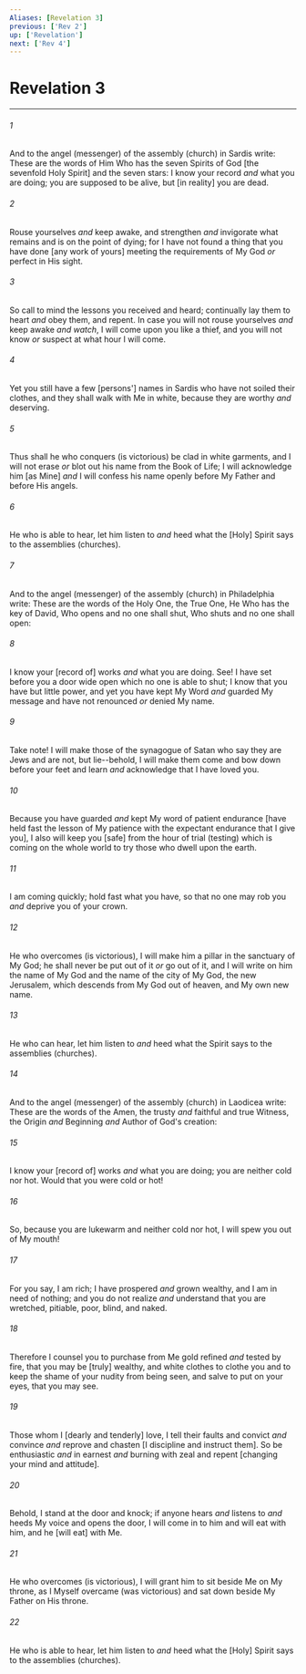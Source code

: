 ```yaml
---
Aliases: [Revelation 3]
previous: ['Rev 2']
up: ['Revelation']
next: ['Rev 4']
---
```

# Revelation 3

***


###### 1 


And to the angel (messenger) of the assembly (church) in Sardis write: These are the words of Him Who has the seven Spirits of God [the sevenfold Holy Spirit] and the seven stars: I know your record _and_ what you are doing; you are supposed to be alive, but [in reality] you are dead. 


###### 2 


Rouse yourselves _and_ keep awake, and strengthen _and_ invigorate what remains and is on the point of dying; for I have not found a thing that you have done [any work of yours] meeting the requirements of My God _or_ perfect in His sight. 


###### 3 


So call to mind the lessons you received and heard; continually lay them to heart _and_ obey them, and repent. In case you will not rouse yourselves _and_ keep awake _and watch_, I will come upon you like a thief, and you will not know _or_ suspect at what hour I will come. 


###### 4 


Yet you still have a few [persons'] names in Sardis who have not soiled their clothes, and they shall walk with Me in white, because they are worthy _and_ deserving. 


###### 5 


Thus shall he who conquers (is victorious) be clad in white garments, and I will not erase _or_ blot out his name from the Book of Life; I will acknowledge him [as Mine] _and_ I will confess his name openly before My Father and before His angels. 


###### 6 


He who is able to hear, let him listen to _and_ heed what the [Holy] Spirit says to the assemblies (churches). 


###### 7 


And to the angel (messenger) of the assembly (church) in Philadelphia write: These are the words of the Holy One, the True One, He Who has the key of David, Who opens and no one shall shut, Who shuts and no one shall open: 


###### 8 


I know your [record of] works _and_ what you are doing. See! I have set before you a door wide open which no one is able to shut; I know that you have but little power, and yet you have kept My Word _and_ guarded My message and have not renounced _or_ denied My name. 


###### 9 


Take note! I will make those of the synagogue of Satan who say they are Jews and are not, but lie--behold, I will make them come and bow down before your feet and learn _and_ acknowledge that I have loved you. 


###### 10 


Because you have guarded _and_ kept My word of patient endurance [have held fast the lesson of My patience with the expectant endurance that I give you], I also will keep you [safe] from the hour of trial (testing) which is coming on the whole world to try those who dwell upon the earth. 


###### 11 


I am coming quickly; hold fast what you have, so that no one may rob you _and_ deprive you of your crown. 


###### 12 


He who overcomes (is victorious), I will make him a pillar in the sanctuary of My God; he shall never be put out of it _or_ go out of it, and I will write on him the name of My God and the name of the city of My God, the new Jerusalem, which descends from My God out of heaven, and My own new name. 


###### 13 


He who can hear, let him listen to _and_ heed what the Spirit says to the assemblies (churches). 


###### 14 


And to the angel (messenger) of the assembly (church) in Laodicea write: These are the words of the Amen, the trusty _and_ faithful and true Witness, the Origin _and_ Beginning _and_ Author of God's creation: 


###### 15 


I know your [record of] works _and_ what you are doing; you are neither cold nor hot. Would that you were cold or hot! 


###### 16 


So, because you are lukewarm and neither cold nor hot, I will spew you out of My mouth! 


###### 17 


For you say, I am rich; I have prospered _and_ grown wealthy, and I am in need of nothing; and you do not realize _and_ understand that you are wretched, pitiable, poor, blind, and naked. 


###### 18 


Therefore I counsel you to purchase from Me gold refined _and_ tested by fire, that you may be [truly] wealthy, and white clothes to clothe you and to keep the shame of your nudity from being seen, and salve to put on your eyes, that you may see. 


###### 19 


Those whom I [dearly and tenderly] love, I tell their faults and convict _and_ convince _and_ reprove and chasten [I discipline and instruct them]. So be enthusiastic _and_ in earnest _and_ burning with zeal and repent [changing your mind and attitude]. 


###### 20 


Behold, I stand at the door and knock; if anyone hears _and_ listens to _and_ heeds My voice and opens the door, I will come in to him and will eat with him, and he [will eat] with Me. 


###### 21 


He who overcomes (is victorious), I will grant him to sit beside Me on My throne, as I Myself overcame (was victorious) and sat down beside My Father on His throne. 


###### 22 


He who is able to hear, let him listen to _and_ heed what the [Holy] Spirit says to the assemblies (churches).
